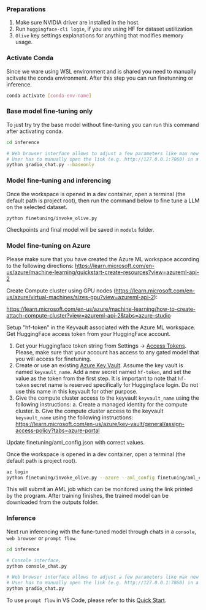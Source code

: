 
### Preparations

1. Make sure NVIDIA driver are installed in the host. 
2. Run `huggingface-cli login`, if you are using HF for dataset ustilization
3. `Olive` key settings explanations for anything that modifies memory usage. 

### Activate Conda
Since we ware using WSL environment and is shared you need to manually acitvate the conda environment. After this step you can run finetunning or inference.

```bash
conda activate [conda-env-name] 
```

### Base model fine-tuning only
To just try try the base model without fine-tuning you can run this command after activating conda.

```bash
cd inference

# Web browser interface allows to adjust a few parameters like max new token length, temperature and so on.
# User has to manually open the link (e.g. http://127.0.0.1:7860) in a browser after gradio initiates the connections.
python gradio_chat.py --baseonly
```

### Model fine-tuning and inferencing

Once the workspace is opened in a dev container, open a terminal (the default path is project root), then run the command below to fine tune a LLM on the selected dataset.

```bash
python finetuning/invoke_olive.py 
```

Checkpoints and final model will be saved in `models` folder.

### Model fine-tuning on Azure

Please make sure that you have created the Azure ML workspace according to the following directions:
https://learn.microsoft.com/en-us/azure/machine-learning/quickstart-create-resources?view=azureml-api-2

Create Compute cluster using GPU nodes (https://learn.microsoft.com/en-us/azure/virtual-machines/sizes-gpu?view=azureml-api-2):

https://learn.microsoft.com/en-us/azure/machine-learning/how-to-create-attach-compute-cluster?view=azureml-api-2&tabs=azure-studio

Setup "hf-token" in the Keyvault associated with the Azure ML workspace.
Get HuggingFace access token from your HuggingFace account. 
1. Get your Huggingface token string from Settings -> [Access Tokens](https://huggingface.co/settings/tokens). Please, make sure that your account has access to any gated model that you will access for finetuning.
2. Create or use an existing [Azure Key Vault](https://learn.microsoft.com/en-us/azure/key-vault/general/overview). Assume the key vault is named `keyvault_name`. Add a new secret named `hf-token`, and set the value as the token from the first step. It is important to note that `hf-token` secret name is reserved specifically for Huggingface login. Do not use this name in this keyvault for other purpose.
3. Give the compute cluster access to the keyvault `keyvault_name` using the following instructions:
a. Create a managed identity for the compute cluster.
b. Give the compute cluster access to the keyvault `keyvault_name` using the following instructions:
https://learn.microsoft.com/en-us/azure/key-vault/general/assign-access-policy?tabs=azure-portal

Update finetuning/aml_config.json with correct values.

Once the workspace is opened in a dev container, open a terminal (the default path is project root).

```bash
az login
python finetuning/invoke_olive.py --azure --aml_config finetuning/aml_config.json
```

This will submit an AML job which can be monitored using the link printed by the program. After training finishes, the trained model can be downloaded from the outputs folder.


### Inference

Next run inferencing with the fune-tuned model through chats in a `console`, `web browser` or `prompt flow`.

```bash
cd inference

# Console interface.
python console_chat.py

# Web browser interface allows to adjust a few parameters like max new token length, temperature and so on.
# User has to manually open the link (e.g. http://127.0.0.1:7860) in a browser after gradio initiates the connections.
python gradio_chat.py
```

To use `prompt flow` in VS Code, please refer to this [Quick Start](https://microsoft.github.io/promptflow/how-to-guides/quick-start.html).